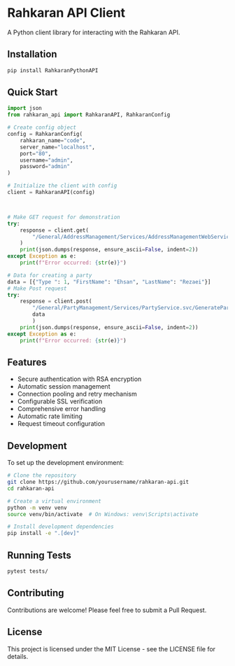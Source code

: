 # Rahkaran API Client

A Python client library for interacting with the Rahkaran API.

## Installation

```bash
pip install RahkaranPythonAPI
```

## Quick Start

```python
import json
from rahkaran_api import RahkaranAPI, RahkaranConfig

# Create config object
config = RahkaranConfig(
    rahkaran_name="code",
    server_name="localhost",
    port="80",
    username="admin",
    password="admin"
)

# Initialize the client with config
client = RahkaranAPI(config)



# Make GET request for demonstration
try:
    response = client.get(
        "/General/AddressManagement/Services/AddressManagementWebService.svc/GetRegionalDivisionList"
    )
    print(json.dumps(response, ensure_ascii=False, indent=2))    
except Exception as e:
    print(f"Error occurred: {str(e)}")

# Data for creating a party
data = [{"Type ": 1, "FirstName": "Ehsan", "LastName": "Rezaei"}]
# Make Post request
try:
    response = client.post(
        "/General/PartyManagement/Services/PartyService.svc/GenerateParty",
        data
        )
    print(json.dumps(response, ensure_ascii=False, indent=2))    
except Exception as e:
    print(f"Error occurred: {str(e)}")

```

## Features

- Secure authentication with RSA encryption
- Automatic session management
- Connection pooling and retry mechanism
- Configurable SSL verification
- Comprehensive error handling
- Automatic rate limiting
- Request timeout configuration

## Development

To set up the development environment:

```bash
# Clone the repository
git clone https://github.com/yourusername/rahkaran-api.git
cd rahkaran-api

# Create a virtual environment
python -m venv venv
source venv/bin/activate  # On Windows: venv\Scripts\activate

# Install development dependencies
pip install -e ".[dev]"
```

## Running Tests

```bash
pytest tests/
```

## Contributing

Contributions are welcome! Please feel free to submit a Pull Request.

## License

This project is licensed under the MIT License - see the LICENSE file for details.
